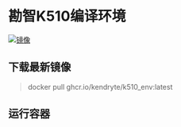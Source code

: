 # 勘智K510编译环境

[![镜像](https://github.com/kendryte/k510_build_image/actions/workflows/create-container.yml/badge.svg)](https://github.com/kendryte/k510_build_image/actions/workflows/create-container.yml)


## 下载最新镜像
> docker pull ghcr.io/kendryte/k510_env:latest

## 运行容器
